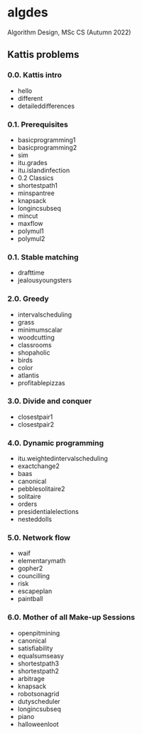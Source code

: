 # algdes
Algorithm Design, MSc CS (Autumn 2022)

## Kattis problems
### 0.0. Kattis intro
- hello
- different
- detaileddifferences
### 0.1. Prerequisites
- basicprogramming1
- basicprogramming2
- sim
- itu.grades
- itu.islandinfection
- 0.2 Classics
- shortestpath1
- minspantree
- knapsack
- longincsubseq
- mincut
- maxflow
- polymul1
- polymul2
### 0.1. Stable matching
- drafttime
- jealousyoungsters
### 2.0. Greedy
- intervalscheduling
- grass
- minimumscalar
- woodcutting
- classrooms
- shopaholic
- birds
- color
- atlantis
- profitablepizzas
### 3.0. Divide and conquer
- closestpair1
- closestpair2
### 4.0. Dynamic programming
- itu.weightedintervalscheduling
- exactchange2
- baas
- canonical
- pebblesolitaire2
- solitaire
- orders
- presidentialelections
- nesteddolls
### 5.0. Network flow
- waif
- elementarymath
- gopher2
- councilling
- risk
- escapeplan
- paintball
### 6.0. Mother of all Make-up Sessions
- openpitmining
- canonical
- satisfiability
- equalsumseasy
- shortestpath3
- shortestpath2
- arbitrage
- knapsack
- robotsonagrid
- dutyscheduler
- longincsubseq
- piano
- halloweenloot